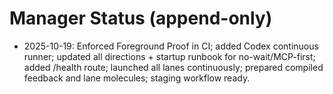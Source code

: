 # Manager Status (append-only)

- 2025-10-19: Enforced Foreground Proof in CI; added Codex continuous runner; updated all directions + startup runbook for no-wait/MCP-first; added /health route; launched all lanes continuously; prepared compiled feedback and lane molecules; staging workflow ready.
